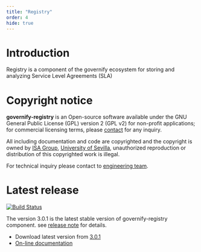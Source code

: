 ```yaml
---
title: "Registry"
order: 4
hide: true
---
```


# Introduction

Registry is a component of the governify ecosystem for storing and analyzing Service Level Agreements (SLA)

# Copyright notice

**governify-registry** is an Open-source software available under the GNU General Public License (GPL) version 2 (GPL v2) 
for non-profit applications; for commercial licensing terms, please [contact](./extra/contact.md) for any inquiry.

All including documentation and code are copyrighted and the copyright is owned by [ISA Group](http://www.isa.us.es), 
[University of Sevilla](http://www.us.es), unauthorized reproduction or distribution of this copyrighted work is illegal.

For technical inquiry please contact to [engineering team](./extra/about.md).

# Latest release

[![Build Status](https://travis-ci.org/isa-group/governify-registry.svg?branch=master)](https://travis-ci.org/http://github.com/isa-group/governify-registry)

The version 3.0.1 is the latest stable version of governify-registry component.
see [release note](http://github.com/isa-group/governify-registry/releases/tag/3.0.1) for details.

- Download latest version from [3.0.1](http://github.com/isa-group/governify-registry/releases/tag/3.0.1)
- [On-line documentation](http://registry.governify.io)
